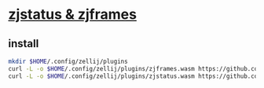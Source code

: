 # [zjstatus & zjframes](https://github.com/dj95/zjstatus)

## install

```sh
mkdir $HOME/.config/zellij/plugins
curl -L -o $HOME/.config/zellij/plugins/zjframes.wasm https://github.com/dj95/zjstatus/releases/download/v0.21.0/zjframes.wasm
curl -L -o $HOME/.config/zellij/plugins/zjstatus.wasm https://github.com/dj95/zjstatus/releases/download/v0.21.0/zjstatus.wasm
```
